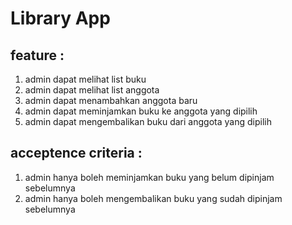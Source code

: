 # Library App

## feature :
1. admin dapat melihat list buku
2. admin dapat melihat list anggota
3. admin dapat menambahkan anggota baru
4. admin dapat meminjamkan buku ke anggota yang dipilih
5. admin dapat mengembalikan buku dari anggota yang dipilih

## acceptence criteria : 
1. admin hanya boleh meminjamkan buku yang belum dipinjam sebelumnya
2. admin hanya boleh mengembalikan buku yang sudah dipinjam sebelumnya

